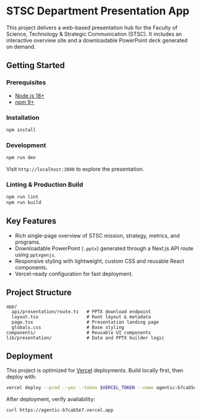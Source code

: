 # STSC Department Presentation App

This project delivers a web-based presentation hub for the Faculty of Science, Technology & Strategic Communication (STSC). It includes an interactive overview site and a downloadable PowerPoint deck generated on demand.

## Getting Started

### Prerequisites

- [Node.js 18+](https://nodejs.org/)
- [npm 9+](https://www.npmjs.com/)

### Installation

```bash
npm install
```

### Development

```bash
npm run dev
```

Visit `http://localhost:3000` to explore the presentation.

### Linting & Production Build

```bash
npm run lint
npm run build
```

## Key Features

- Rich single-page overview of STSC mission, strategy, metrics, and programs.
- Downloadable PowerPoint (`.pptx`) generated through a Next.js API route using `pptxgenjs`.
- Responsive styling with lightweight, custom CSS and reusable React components.
- Vercel-ready configuration for fast deployment.

## Project Structure

```
app/
  api/presentation/route.ts   # PPTX download endpoint
  layout.tsx                  # Root layout & metadata
  page.tsx                    # Presentation landing page
  globals.css                 # Base styling
components/                   # Reusable UI components
lib/presentation/             # Data and PPTX builder logic
```

## Deployment

This project is optimized for [Vercel](https://vercel.com/) deployments. Build locally first, then deploy with:

```bash
vercel deploy --prod --yes --token $VERCEL_TOKEN --name agentic-b7cab5e7
```

After deployment, verify availability:

```bash
curl https://agentic-b7cab5e7.vercel.app
```
